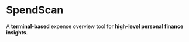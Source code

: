 # SpendScan

A **terminal-based** expense overview tool for **high-level personal finance insights**.
